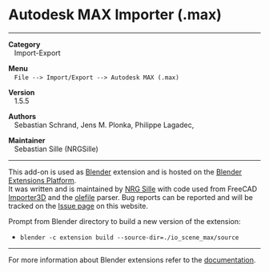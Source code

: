 # Autodesk MAX Importer (.max)


---  


**Category**  
&nbsp;&nbsp; Import-Export  

**Menu**  
&nbsp;&nbsp; `File --> Import/Export --> Autodesk MAX (.max)`  

**Version**  
&nbsp;&nbsp; 1.5.5  

**Authors**  
&nbsp;&nbsp; Sebastian Schrand, Jens M. Plonka, Philippe Lagadec,  

**Maintainer**  
&nbsp;&nbsp; Sebastian Sille (NRGSille)  

---  

This add-on is used as [Blender](https://www.blender.org) extension and is hosted on the [Blender Extensions Platform](https://extensions.blender.org/add-ons/io-scene-max).  
It was written and is maintained by [NRG Sille](https://github.com/nrgsille76) with code used from FreeCAD [Importer3D](https://github.com/jmplonka/Importer3D) and the [olefile](https://github.com/decalage2/olefile) parser. 
Bug reports can be reported and will be tracked on the [Issue page](https://github.com/nrgsille76/io_scene_max/issues) on this website. 
<br>


Prompt from Blender directory to build a new version of the extension:
* `blender -c extension build --source-dir=./io_scene_max/source`

---

For more information about Blender extensions refer to the [documentation](https://extensions.blender.org/about).
